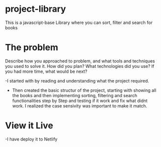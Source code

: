 # project-library

This is a javascript-base Library where you can sort, filter and search for books

# The problem
Describe how you approached to problem, and what tools and techniques you used to solve it. How did you plan? What technologies did you use? If you had more time, what would be next?


-I started with by reading and understanding what the project required.

- Then created the basic structur of the project, starting with showing all the books and then implementing sorting, filtering and search functionalities step by Step and testing if it work and fix what didnt work. I realized the case sensivity was important to make it match.

# View it Live
-I have deploy it to Netlify
